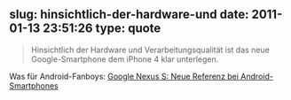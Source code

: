 slug: hinsichtlich-der-hardware-und
date: 2011-01-13 23:51:26
type: quote
---

> Hinsichtlich der Hardware und Verarbeitungsqualität ist das neue Google-Smartphone dem iPhone 4 klar unterlegen.

Was für Android-Fanboys: [Google Nexus S: Neue Referenz bei Android-Smartphones](http://www.faz.net/s/Rub36B71B0E8E5C46E9AFBAF4B7B12FC9C5/Doc~E7A337BEE2BA84691887728206615A9EC~ATpl~Ecommon~Scontent.html)
